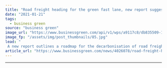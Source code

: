 ```yaml
---
title: "Road freight heading for the green fast lane, new report suggests"
date: "2021-01-21"
tags: 
  - business green
source: "business green"
image_url: "https://www.businessgreen.com/api/v1/wps/a9117c8/db835509-1cac-45a1-9eb4-2fb7d767a7f7/4/Volvo-EV-truck-185x114.jpg"
image_fp: "/assets/img/post_thumbnails/85.jpg"
lead: "
 A new report outlines a roadmap for the decarbonisation of road freight through the “critical” next decade ..."
article_url: "https://www.businessgreen.com/news/4026078/road-freight-heading-green-fast-lane-report-suggests"
---
```


---
